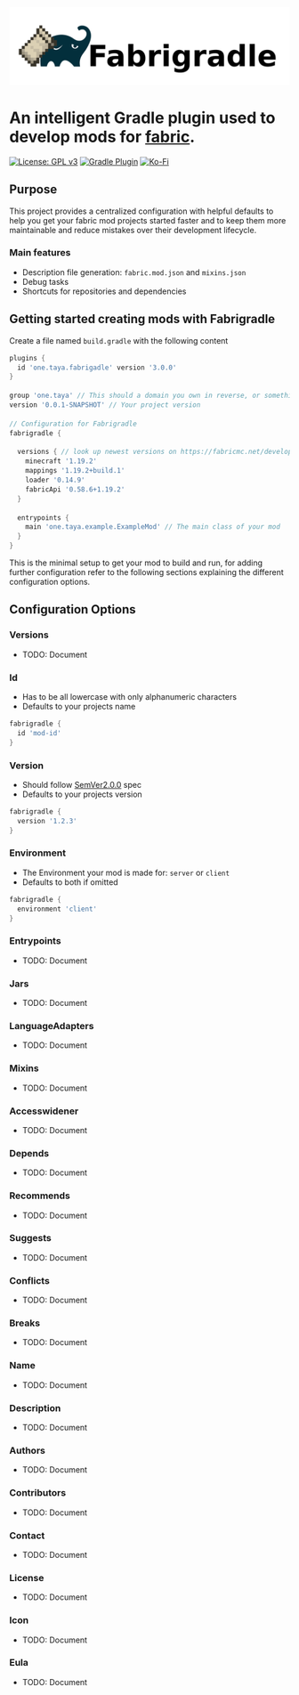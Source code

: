 ![Fabrigradle](assets/fabrigradle_logo_with_text.png)

# An intelligent Gradle plugin used to develop mods for [fabric](https://fabricmc.net).

[![License: GPL v3](https://img.shields.io/badge/License-GPLv3-blue.svg?style=for-the-badge)](https://www.gnu.org/licenses/gpl-3.0)
[![Gradle Plugin](https://img.shields.io/maven-metadata/v?label=Gradle&logo=Gradle&metadataUrl=https://plugins.gradle.org/m2/one/taya/fabrigradle/one.taya.fabrigradle.gradle.plugin/maven-metadata.xml&style=for-the-badge&labelColor=02303a)](https://plugins.gradle.org/plugin/one.taya.fabrigradle)
[![Ko-Fi](https://img.shields.io/badge/Ko--fi-F16061?style=for-the-badge&logo=ko-fi&logoColor=white)](https://ko-fi.com/tayacrystal)

## Purpose
This project provides a centralized configuration with helpful defaults to help you get your fabric mod projects started faster and to keep them more maintainable and reduce mistakes over their development lifecycle.

### Main features
- Description file generation: `fabric.mod.json` and `mixins.json`
- Debug tasks
- Shortcuts for repositories and dependencies

## Getting started creating mods with Fabrigradle
Create a file named `build.gradle` with the following content
```groovy
plugins {
  id 'one.taya.fabrigadle' version '3.0.0'
}

group 'one.taya' // This should a domain you own in reverse, or something reasonably unique
version '0.0.1-SNAPSHOT' // Your project version

// Configuration for Fabrigradle
fabrigradle {

  versions { // look up newest versions on https://fabricmc.net/develop
    minecraft '1.19.2'
    mappings '1.19.2+build.1'
    loader '0.14.9'
    fabricApi '0.58.6+1.19.2'
  }

  entrypoints {
    main 'one.taya.example.ExampleMod' // The main class of your mod
  }
}
```
This is the minimal setup to get your mod to build and run, for adding further configuration refer to the following sections explaining the different configuration options.

## Configuration Options

### Versions
- TODO: Document

### Id
- Has to be all lowercase with only alphanumeric characters
- Defaults to your projects name
```groovy
fabrigradle {
  id 'mod-id'
}
```

### Version
- Should follow [SemVer2.0.0](https://semver.org/) spec
- Defaults to your projects version
```groovy
fabrigradle {
  version '1.2.3'
}
```

### Environment
- The Environment your mod is made for: `server` or `client`
- Defaults to both if omitted
```groovy
fabrigradle {
  environment 'client'
}
```

### Entrypoints
- TODO: Document
### Jars
- TODO: Document
### LanguageAdapters
- TODO: Document
### Mixins
- TODO: Document
### Accesswidener
- TODO: Document
### Depends
- TODO: Document
### Recommends
- TODO: Document
### Suggests
- TODO: Document
### Conflicts
- TODO: Document
### Breaks
- TODO: Document
### Name
- TODO: Document
### Description
- TODO: Document
### Authors
- TODO: Document
### Contributors
- TODO: Document
### Contact
- TODO: Document
### License
- TODO: Document
### Icon
- TODO: Document
### Eula
- TODO: Document